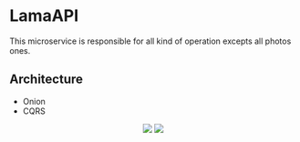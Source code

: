# LamaAPI

This microservice is responsible for all kind of operation excepts all photos ones.

## Architecture 

* Onion 
* CQRS

<p align="center">
  <img src="/docs/images/LamaAPI.png">
  <img src="/docs/images/ER.png">
</p>
